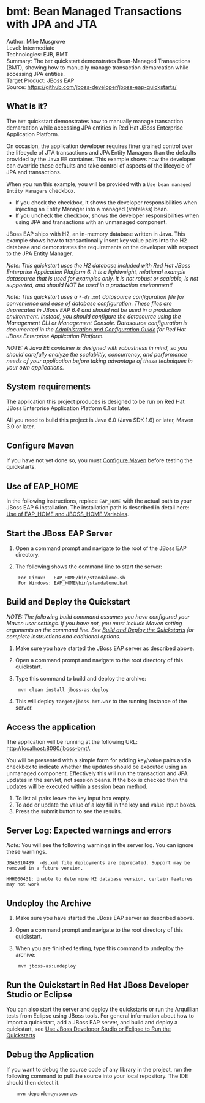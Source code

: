 bmt: Bean Managed Transactions with JPA and JTA
=================================================================================
Author: Mike Musgrove  
Level: Intermediate  
Technologies: EJB, BMT  
Summary: The `bmt` quickstart demonstrates Bean-Managed Transactions (BMT), showing how to manually manage transaction demarcation while accessing JPA entities.  
Target Product: JBoss EAP  
Source: <https://github.com/jboss-developer/jboss-eap-quickstarts/>  

What is it?
-----------

The `bmt` quickstart demonstrates how to manually manage transaction demarcation while accessing JPA entities in Red Hat JBoss Enterprise Application Platform.

On occasion, the application developer requires finer grained control over the lifecycle of JTA transactions and JPA Entity Managers than the defaults provided by the Java EE container. This example shows how the developer can override these defaults and take control of aspects of the lifecycle of JPA and transactions.

When you run this example, you will be provided with a `Use bean managed Entity Managers` checkbox.
* If you check the checkbox, it shows the developer responsibilities when injecting an Entity Manager into a managed (stateless) bean.
* If you uncheck the checkbox, shows the developer responsibilities when using JPA and transactions with an unmanaged component.

JBoss EAP ships with H2, an in-memory database written in Java. This example shows how to transactionally insert key value pairs into the H2 database and demonstrates the requirements on the developer with respect to the JPA Entity Manager.

_Note: This quickstart uses the H2 database included with Red Hat JBoss Enterprise Application Platform 6. It is a lightweight, relational example datasource that is used for examples only. It is not robust or scalable, is not supported, and should NOT be used in a production environment!_

_Note: This quickstart uses a `*-ds.xml` datasource configuration file for convenience and ease of database configuration. These files are deprecated in JBoss EAP 6.4 and should not be used in a production environment. Instead, you should configure the datasource using the Management CLI or Management Console. Datasource configuration is documented in the [Administration and Configuration Guide](https://access.redhat.com/documentation/en-US/JBoss_Enterprise_Application_Platform/) for Red Hat JBoss Enterprise Application Platform._

_NOTE: A Java EE container is designed with robustness in mind, so you should carefully analyze the scalabiltiy, concurrency, and performance needs of your application before taking advantage of these techniques in your own applications._


System requirements
-------------------

The application this project produces is designed to be run on Red Hat JBoss Enterprise Application Platform 6.1 or later. 

All you need to build this project is Java 6.0 (Java SDK 1.6) or later, Maven 3.0 or later.

 
Configure Maven
---------------

If you have not yet done so, you must [Configure Maven](https://github.com/jboss-developer/jboss-developer-shared-resources/blob/master/guides/CONFIGURE_MAVEN.md#configure-maven-to-build-and-deploy-the-quickstarts) before testing the quickstarts.


Use of EAP_HOME
---------------

In the following instructions, replace `EAP_HOME` with the actual path to your JBoss EAP 6 installation. The installation path is described in detail here: [Use of EAP_HOME and JBOSS_HOME Variables](https://github.com/jboss-developer/jboss-developer-shared-resources/blob/master/guides/USE_OF_EAP_HOME.md#use-of-eap_home-and-jboss_home-variables).


Start the JBoss EAP Server
-------------------------

1. Open a command prompt and navigate to the root of the JBoss EAP directory.
2. The following shows the command line to start the server:

        For Linux:   EAP_HOME/bin/standalone.sh
        For Windows: EAP_HOME\bin\standalone.bat


Build and Deploy the Quickstart
-------------------------

_NOTE: The following build command assumes you have configured your Maven user settings. If you have not, you must include Maven setting arguments on the command line. See [Build and Deploy the Quickstarts](https://github.com/jboss-developer/jboss-developer-shared-resources/blob/master/guides/BUILD_AND_DEPLOY.md#build-and-deploy-the-quickstarts) for complete instructions and additional options._

1. Make sure you have started the JBoss EAP server as described above.
2. Open a command prompt and navigate to the root directory of this quickstart.
3. Type this command to build and deploy the archive:

        mvn clean install jboss-as:deploy

4. This will deploy `target/jboss-bmt.war` to the running instance of the server.
 

Access the application 
---------------------

The application will be running at the following URL: <http://localhost:8080/jboss-bmt/>.

You will be presented with a simple form for adding key/value pairs and a checkbox to indicate whether the updates should be executed using an unmanaged component. Effectively this will run the transaction and JPA updates in the servlet, not session beans. If the box is checked then the updates will be executed within a session bean method.

1. To list all pairs leave the key input box empty. 
2. To add or update the value of a key fill in the key and value input boxes. 
3. Press the submit button to see the results.

Server Log: Expected warnings and errors
-----------------------------------

_Note:_ You will see the following warnings in the server log. You can ignore these warnings.

    JBAS010489: -ds.xml file deployments are deprecated. Support may be removed in a future version.

    HHH000431: Unable to determine H2 database version, certain features may not work


Undeploy the Archive
--------------------

1. Make sure you have started the JBoss EAP server as described above.
2. Open a command prompt and navigate to the root directory of this quickstart.
3. When you are finished testing, type this command to undeploy the archive:

        mvn jboss-as:undeploy


Run the Quickstart in Red Hat JBoss Developer Studio or Eclipse
-------------------------------------
You can also start the server and deploy the quickstarts or run the Arquillian tests from Eclipse using JBoss tools. For general information about how to import a quickstart, add a JBoss EAP server, and build and deploy a quickstart, see [Use JBoss Developer Studio or Eclipse to Run the Quickstarts](https://github.com/jboss-developer/jboss-developer-shared-resources/blob/master/guides/USE_JBDS.md#use-jboss-developer-studio-or-eclipse-to-run-the-quickstarts) 


Debug the Application
------------------------------------

If you want to debug the source code of any library in the project, run the following command to pull the source into your local repository. The IDE should then detect it.

        mvn dependency:sources

